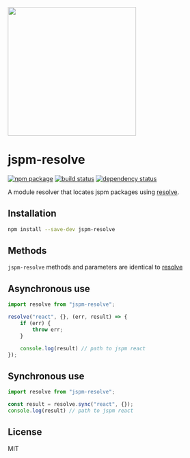<img src="http://static.nfl.com/static/content/public/static/img/logos/nfl-engineering-light.svg" width="300" />

# jspm-resolve

[![npm package](https://img.shields.io/npm/v/jspm-resolve.svg?style=flat-square)](https://www.npmjs.org/package/jspm-resolve)
[![build status](https://img.shields.io/travis/nfl/jspm-resolve/master.svg?style=flat-square)](https://travis-ci.org/nfl/jspm-resolve)
[![dependency status](https://img.shields.io/david/nfl/jspm-resolve.svg?style=flat-square)](https://david-dm.org/nfl/jspm-resolve)

A module resolver that locates jspm packages using [resolve](https://www.npmjs.com/package/resolve).

## Installation

```sh
npm install --save-dev jspm-resolve
```

## Methods
`jspm-resolve` methods and parameters are identical to [resolve](https://www.npmjs.com/package/resolve)

## Asynchronous use

```js
import resolve from "jspm-resolve";

resolve("react", {}, (err, result) => {
    if (err) {
        throw err;
    }

    console.log(result) // path to jspm react
});
```

## Synchronous use

```js
import resolve from "jspm-resolve";

const result = resolve.sync("react", {});
console.log(result) // path to jspm react
```

## License

MIT
